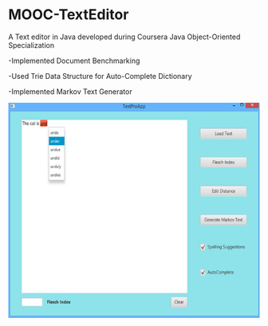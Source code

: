 # MOOC-TextEditor
A Text editor in Java developed during Coursera Java Object-Oriented Specialization

-Implemented Document Benchmarking

-Used Trie Data Structure for Auto-Complete Dictionary

-Implemented Markov Text Generator

![alt tag](https://github.com/shubham0677/MOOC-TextEditor/blob/master/Images/TextEditor.jpg)

